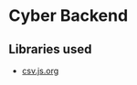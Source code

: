 # Cyber Backend

## Libraries used

* [csv.js.org](https://nodejs.org/en/docs/guides/getting-started-guide/)